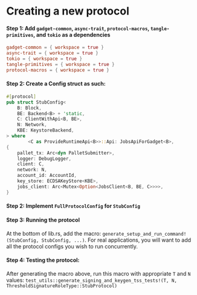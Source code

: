 # Creating a new protocol

#### Step 1: Add `gadget-common`, `async-trait`, `protocol-macros`, `tangle-primitives`, and `tokio` as a dependencies
```toml
gadget-common = { workspace = true }
async-trait = { workspace = true }
tokio = { workspace = true }
tangle-primitives = { workspace = true }
protocol-macros = { workspace = true }
```

#### Step 2: Create a Config struct as such:
```rust
#[protocol]
pub struct StubConfig<
    B: Block,
    BE: Backend<B> + 'static,
    C: ClientWithApi<B, BE>,
    N: Network,
    KBE: KeystoreBackend,
> where
        <C as ProvideRuntimeApi<B>>::Api: JobsApiForGadget<B>,
{
    pallet_tx: Arc<dyn PalletSubmitter>,
    logger: DebugLogger,
    client: C,
    network: N,
    account_id: AccountId,
    key_store: ECDSAKeyStore<KBE>,
    jobs_client: Arc<Mutex<Option<JobsClient<B, BE, C>>>>,
}
```

#### Step 2: Implement `FullProtocolConfig` for `StubConfig`

#### Step 3: Running the protocol
At the bottom of lib.rs, add the macro: `generate_setup_and_run_command!(StubConfig, StubConfig, ...)`. For real applications, you will want to add all the protocol configs you wish to run concurrently.

#### Step 4: Testing the protocol:
After generating the macro above, run this macro with appropriate `T` and `N` values: `test_utils::generate_signing_and_keygen_tss_tests!(T, N, ThresholdSignatureRoleType::StubProtocol)`
